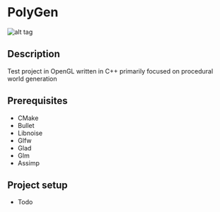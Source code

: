 # PolyGen
![alt tag](https://www.opengl.org/img/OpenGL_100px_June16.png)
## Description
Test project in OpenGL written in C++ primarily focused on procedural world generation

## Prerequisites
  * CMake
  * Bullet
  * Libnoise
  * Glfw
  * Glad
  * Glm
  * Assimp
## Project setup
  * Todo
